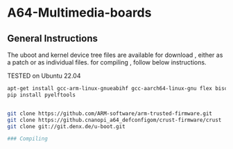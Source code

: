 # A64-Multimedia-boards
## General Instructions
The uboot and kernel device tree files are available for download , either as a patch or as individual files.
for compiling , follow below instructions.

TESTED on Ubuntu 22.04

```sh
apt-get install gcc-arm-linux-gnueabihf gcc-aarch64-linux-gnu flex bison swig python3-dev device-tree-compiler git libncurses-dev python3-setuptools libssl-dev pip2 pip
pip install pyelftools


git clone https://github.com/ARM-software/arm-trusted-firmware.git
git clone https://github.cnanopi_a64_defconfigom/crust-firmware/crust
git clone git://git.denx.de/u-boot.git

### Compiling
